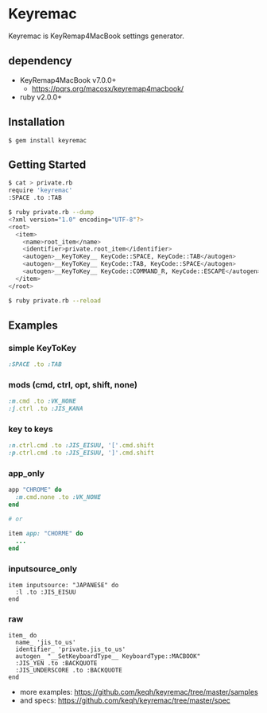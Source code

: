 # Keyremac

Keyremac is KeyRemap4MacBook settings generator.

## dependency

- KeyRemap4MacBook v7.0.0+
    - https://pqrs.org/macosx/keyremap4macbook/
- ruby v2.0.0+

## Installation

    $ gem install keyremac

## Getting Started

```bash
$ cat > private.rb
require 'keyremac'
:SPACE .to :TAB

$ ruby private.rb --dump
<?xml version="1.0" encoding="UTF-8"?>
<root>
  <item>
    <name>root_item</name>
    <identifier>private.root_item</identifier>
    <autogen>__KeyToKey__ KeyCode::SPACE, KeyCode::TAB</autogen>
    <autogen>__KeyToKey__ KeyCode::TAB, KeyCode::SPACE</autogen>
    <autogen>__KeyToKey__ KeyCode::COMMAND_R, KeyCode::ESCAPE</autogen>
  </item>
</root>

$ ruby private.rb --reload
```

## Examples

### simple KeyToKey

```rb
:SPACE .to :TAB
```

### mods (cmd, ctrl, opt, shift, none)

```rb
:m.cmd .to :VK_NONE
:j.ctrl .to :JIS_KANA
```

### key to keys

```rb
:n.ctrl.cmd .to :JIS_EISUU, '['.cmd.shift
:p.ctrl.cmd .to :JIS_EISUU, ']'.cmd.shift
```

### app_only

```rb
app "CHROME" do
  :m.cmd.none .to :VK_NONE
end

# or

item app: "CHORME" do
  ...
end
```

### inputsource_only

```
item inputsource: "JAPANESE" do
  :l .to :JIS_EISUU
end
```

### raw

```
item_ do
  name_ 'jis_to_us'
  identifier_ 'private.jis_to_us'
  autogen_ "__SetKeyboardType__ KeyboardType::MACBOOK"
  :JIS_YEN .to :BACKQUOTE
  :JIS_UNDERSCORE .to :BACKQUOTE
end
```

- more examples: https://github.com/keqh/keyremac/tree/master/samples
- and specs: https://github.com/keqh/keyremac/tree/master/spec

